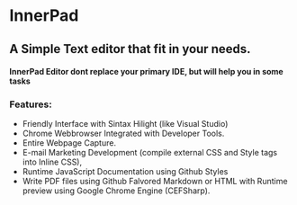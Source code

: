 # InnerPad
## A Simple Text editor that fit in your needs.


#### InnerPad Editor dont replace your primary IDE, but will help you in some tasks

### Features:

- Friendly Interface with Sintax Hilight (like Visual Studio)
- Chrome Webbrowser Integrated with Developer Tools.
- Entire Webpage Capture.
- E-mail Marketing Development (compile external CSS and Style tags into Inline CSS),
- Runtime JavaScript Documentation using Github Styles
- Write PDF files using Github Falvored Markdown or HTML with Runtime preview using Google Chrome Engine (CEFSharp).
